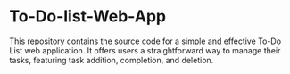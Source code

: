 # To-Do-list-Web-App
This repository contains the source code for a simple and effective To-Do List web application. It offers users a straightforward way to manage their tasks, featuring task addition, completion, and deletion.
